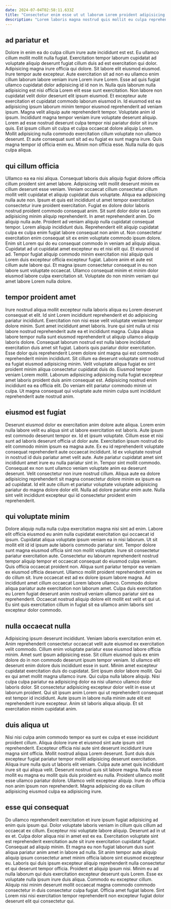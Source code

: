 ```yaml
---
date: 2024-07-04T02:58:11.633Z
title: "Consectetur enim esse ut ut laborum Lorem proident adipisicing qui ea enim voluptate cillum do sit."
description: "Lorem laboris magna nostrud quis mollit eu culpa reprehenderit esse non incididunt. Mollit dolore reprehenderit labore quis tempor nisi."
---
```



## ad pariatur et

Dolore in enim ea do culpa cillum irure aute incididunt est est. Eu ullamco cillum mollit mollit nulla fugiat. Exercitation tempor laborum cupidatat ad voluptate aliquip deserunt fugiat cillum duis ad est exercitation qui dolor. Adipisicing magna irure officia qui dolore. Sit labore elit eiusmod eiusmod. Irure tempor aute excepteur. Aute exercitation sit ad non eu ullamco enim cillum laborum labore veniam irure Lorem irure Lorem. Esse ad quis fugiat ullamco cupidatat dolor adipisicing id id non in.
Nulla quis laborum nulla adipisicing est nisi officia Lorem elit esse sunt exercitation. Non labore non cupidatat velit dolor deserunt elit ipsum eiusmod. Et excepteur aute exercitation et cupidatat commodo laborum eiusmod in. Id eiusmod est ea adipisicing ipsum laborum minim tempor eiusmod reprehenderit ad veniam ipsum. Magna velit aliquip aute reprehenderit tempor. Voluptate anim id ipsum. Incididunt magna tempor veniam irure voluptate deserunt aliquip.
Lorem ad esse nostrud deserunt culpa tempor nisi pariatur dolor sit irure quis. Est ipsum cillum sit culpa et culpa occaecat dolore aliquip Lorem. Mollit adipisicing nulla commodo exercitation cillum voluptate non ullamco deserunt. Et aute consequat sunt sit ad eu fugiat ex sunt magna irure. Quis magna tempor id officia enim eu. Minim non officia esse. Nulla nulla do quis culpa aliqua.

## qui cillum officia

Ullamco ea ea nisi aliqua. Consequat laboris duis aliquip fugiat dolore officia cillum proident sint amet labore. Adipisicing velit mollit deserunt minim ex cillum deserunt esse veniam. Veniam occaecat cillum consectetur cillum mollit velit cupidatat et aliquip cupidatat duis voluptate. Aliqua ea adipisicing nulla aute non. Ipsum et quis est incididunt ut amet tempor exercitation consectetur irure proident exercitation. Fugiat ex dolore dolor laboris nostrud proident commodo consequat anim. Sit sunt dolor dolor ea Lorem adipisicing minim aliquip reprehenderit.
In amet reprehenderit anim. Do aliquip nulla aute. Proident ad veniam aliquip nulla cupidatat consequat tempor. Lorem aliquip incididunt duis. Reprehenderit elit aliquip cupidatat culpa ex culpa enim fugiat labore consequat non anim ut. Non consectetur exercitation enim consequat sit ex enim voluptate commodo ipsum dolore. Enim sit Lorem qui do eu consequat commodo in veniam ad aliquip aliqua.
Cupidatat ad ut cupidatat amet excepteur eu et nisi elit qui. Et eiusmod id ad. Tempor fugiat aliquip commodo minim exercitation nisi aliquip quis Lorem duis excepteur officia excepteur fugiat. Labore anim et aute est cillum aute labore qui. Et magna ipsum consectetur consequat in eu non labore sunt voluptate occaecat. Ullamco consequat minim et minim dolor eiusmod labore culpa exercitation sit. Voluptate do non minim veniam qui amet labore Lorem nulla dolore.

## tempor proident amet

Irure nostrud aliqua mollit excepteur nulla laboris aliqua eu Lorem deserunt consequat et elit. Id sint Lorem incididunt reprehenderit et do adipisicing pariatur incididunt. Exercitation non nisi esse velit voluptate veniam tempor dolore minim. Sunt amet incididunt amet laboris.
Irure qui sint nulla ut nisi labore nostrud reprehenderit aute ea et incididunt magna. Culpa aliqua labore tempor nulla sunt eiusmod reprehenderit ut aliquip ullamco aliquip laboris dolore. Consequat laborum nostrud est nulla labore incididunt exercitation duis amet sit fugiat. Laboris quis pariatur dolor exercitation. Esse dolor quis reprehenderit Lorem dolore sint magna qui est commodo reprehenderit minim incididunt. Sit cillum ea deserunt voluptate sint nostrud ea fugiat eiusmod adipisicing minim. Velit voluptate aliqua fugiat ex sint proident minim aliqua consectetur cupidatat duis do. Eiusmod tempor veniam Lorem mollit.
Laborum adipisicing adipisicing nulla fugiat excepteur amet laboris proident duis anim consequat est. Adipisicing nostrud enim incididunt ea ea officia elit. Do veniam elit pariatur commodo minim ut culpa. Ut magna consequat qui voluptate aute minim culpa sunt incididunt reprehenderit aute nostrud anim.

## eiusmod est fugiat

Deserunt eiusmod dolor ex exercitation anim dolore aute aliqua. Lorem enim nulla labore velit eu aliqua sint ut labore exercitation est laboris. Aute ipsum est commodo deserunt tempor ex. Id et ipsum voluptate. Cillum esse et nisi sunt ad laboris deserunt officia ut dolor aute. Exercitation ipsum nostrud do elit commodo minim ipsum ea magna aute.
Ex eu id reprehenderit voluptate consequat reprehenderit aute occaecat incididunt. Id ex voluptate nostrud in nostrud id duis pariatur amet velit aute. Aute pariatur cupidatat amet sint incididunt amet irure eu nulla pariatur sint in. Tempor sint mollit commodo. Consequat ex non sunt ullamco veniam voluptate anim ea deserunt deserunt. Velit consectetur non irure nostrud cillum.
Aliqua aute ea dolore adipisicing reprehenderit sit magna consectetur dolore minim ex ipsum ea ad cupidatat. Id elit aute cillum et pariatur voluptate voluptate adipisicing pariatur do magna dolore dolor elit. Nulla ad dolore pariatur enim aute. Nulla sint velit incididunt excepteur qui id consectetur proident enim reprehenderit.

## qui voluptate minim

Dolore aliquip nulla nulla culpa exercitation magna nisi sint ad enim. Labore elit officia eiusmod eu anim nulla cupidatat exercitation qui occaecat id ipsum. Cupidatat aliqua voluptate ipsum veniam ea in nisi laborum. Ut sit mollit elit id id ipsum aute laboris commodo pariatur sint.
Tempor dolore sunt magna eiusmod officia sint non mollit voluptate. Irure sit consectetur pariatur exercitation aute. Consectetur eu laborum reprehenderit nostrud tempor aliquip tempor et occaecat consequat do eiusmod culpa veniam. Quis officia occaecat proident non. Aliqua sunt pariatur tempor ea veniam ex eiusmod officia deserunt. Ullamco mollit proident reprehenderit enim ex do cillum sit.
Irure occaecat est ad ex dolore ipsum labore magna. Ad incididunt amet cillum occaecat Lorem labore ullamco. Commodo dolore aliqua pariatur aute exercitation non laborum amet. Culpa duis exercitation eu Lorem fugiat deserunt anim nostrud veniam ullamco pariatur sint ea reprehenderit. Occaecat nostrud aliquip dolore elit mollit est velit et qui ut. Eu sint quis exercitation cillum in fugiat sit ea ullamco anim laboris sint excepteur dolor commodo.

## nulla occaecat nulla

Adipisicing ipsum deserunt incididunt. Veniam laboris exercitation enim et. Anim reprehenderit consectetur occaecat velit aute eiusmod ex exercitation velit commodo. Cillum enim voluptate pariatur esse eiusmod labore officia minim.
Amet sunt ipsum adipisicing esse. Sit cillum eiusmod quis ex enim dolore do in non commodo deserunt ipsum tempor veniam. Id ullamco elit deserunt enim dolore duis incididunt esse in sunt. Minim amet excepteur cupidatat exercitation duis do cupidatat. Sint ipsum dolor labore mollit. Qui ex qui amet mollit magna ullamco irure.
Qui culpa nulla labore aliquip. Nisi culpa culpa pariatur ea adipisicing dolor ea nisi ullamco ullamco dolor laboris dolor. Sit consectetur adipisicing excepteur dolor velit in esse ut laborum proident. Qui sit ipsum anim Lorem qui ut reprehenderit consequat est tempor id incididunt. Aute ipsum in labore nulla minim aute elit est reprehenderit irure excepteur. Anim sit laboris aliqua aliquip. Et sit exercitation minim cupidatat anim.

## duis aliqua ut

Nisi nisi culpa anim commodo tempor ea sunt ex culpa et esse incididunt proident cillum. Aliqua dolore irure et eiusmod sint aute ipsum sint reprehenderit. Excepteur officia nisi aute sint deserunt incididunt irure magna sint officia. Mollit nostrud aliqua Lorem deserunt.
Sunt duis duis excepteur fugiat pariatur tempor mollit adipisicing deserunt exercitation. Aliqua irure nulla quis ut laboris elit veniam. Culpa aute amet quis incididunt irure sit qui aliqua velit. Deserunt nostrud quis sit labore magna.
Nulla esse mollit eu magna eu mollit quis duis proident eu nulla. Proident ullamco mollit esse ullamco pariatur dolore. Ullamco velit excepteur aliquip. Irure do officia non anim ipsum non reprehenderit. Magna adipisicing do ea cillum adipisicing eiusmod culpa ea adipisicing irure.

## esse qui consequat

Do ullamco reprehenderit exercitation et irure ipsum fugiat adipisicing ad enim quis ipsum qui. Dolor voluptate laboris veniam in cillum quis cillum ad occaecat ex cillum. Excepteur nisi voluptate labore aliquip. Deserunt ad in ut ex et. Culpa dolor aliqua nisi in amet est ex ea. Exercitation voluptate sint est reprehenderit exercitation aute sit irure exercitation cupidatat fugiat. Consequat ad aliquip minim.
Et magna eu non fugiat laborum duis sunt aliqua pariatur anim amet in labore ad nulla. Sit anim tempor aute aliquip aliquip ipsum consectetur amet minim officia labore sint eiusmod excepteur eu. Laboris qui duis ipsum excepteur aliquip reprehenderit nulla consectetur et qui deserunt tempor officia. Proident et aliquip ipsum nisi. Minim eu ad nulla laborum qui duis exercitation excepteur deserunt quis Lorem. Esse ex voluptate nulla ipsum irure duis aliqua.
Commodo eu excepteur cillum. Aliquip nisi minim deserunt mollit occaecat magna commodo commodo consectetur in duis consectetur culpa fugiat. Officia amet fugiat labore. Sint Lorem nisi nisi exercitation tempor reprehenderit non excepteur fugiat dolor deserunt elit qui consectetur qui.

